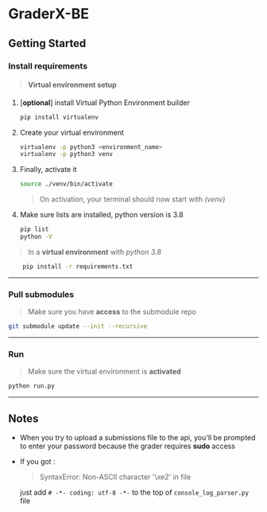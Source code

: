 GraderX-BE
=================


Getting Started
-----------

### Install requirements
> #### Virtual environment setup

1. [__optional__] install Virtual Python Environment builder
    ```bash
    pip install virtualenv 
    ```
1. Create your virtual environment
    ```bash
    virtualenv -p python3 <environment_name>
    virtualenv -p python3 venv
    ```
1. Finally, activate it
    ```bash
    source ./venv/bin/activate
    ```

    > On activation, your terminal should now start with _(venv)_

1. Make sure lists are installed, python version is 3.8
    ```bash
    pip list
    python -V
    ```
> In a __virtual environment__ with _python 3.8_
    
```bash
    pip install -r requirements.txt
```

---

### Pull submodules
> Make sure you have __access__ to the submodule repo
```bash
git submodule update --init --recursive
```
---

### Run
> Make sure the virtual environment is __activated__
```bash
python run.py
```

---
Notes
-----------
- When you try to upload a submissions file to the api, you'll be prompted to enter your password because the grader requires __sudo__ access

- If you got :
    > SyntaxError: Non-ASCII character '\xe2' in file

    just add `# -*- coding: utf-8 -*-` to the top of `console_log_parser.py` file